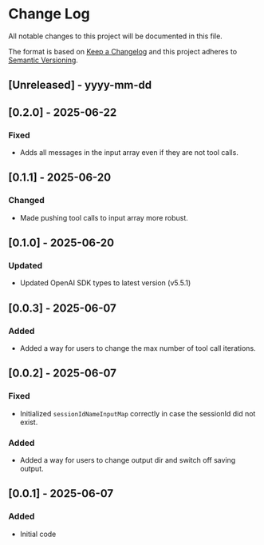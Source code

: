 
# Change Log
All notable changes to this project will be documented in this file.
 
The format is based on [Keep a Changelog](http://keepachangelog.com/)
and this project adheres to [Semantic Versioning](http://semver.org/).
 
## [Unreleased] - yyyy-mm-dd

## [0.2.0] - 2025-06-22

### Fixed
- Adds all messages in the input array even if they are not tool calls.

## [0.1.1] - 2025-06-20

### Changed
- Made pushing tool calls to input array more robust.

## [0.1.0] - 2025-06-20

### Updated
- Updated OpenAI SDK types to latest version (v5.5.1)

## [0.0.3] - 2025-06-07

### Added
- Added a way for users to change the max number of tool call iterations.

## [0.0.2] - 2025-06-07
 
### Fixed
- Initialized `sessionIdNameInputMap` correctly in case the sessionId did not exist.

### Added
- Added a way for users to change output dir and switch off saving output.

## [0.0.1] - 2025-06-07
 
### Added
- Initial code